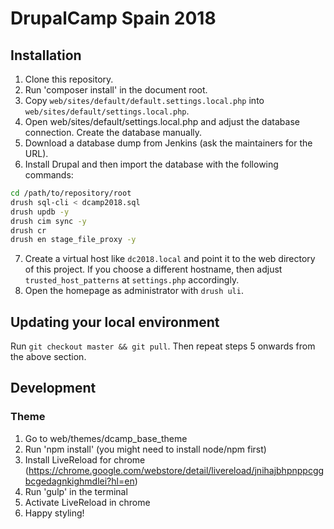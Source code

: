 # DrupalCamp Spain 2018

## Installation

1. Clone this repository.
2. Run 'composer install' in the document root.
3. Copy `web/sites/default/default.settings.local.php` into
   `web/sites/default/settings.local.php`.
4. Open web/sites/default/settings.local.php and adjust the
   database connection. Create the database manually.
5. Download a database dump from Jenkins (ask the maintainers for the URL).
6. Install Drupal and then import the database with the following commands:
```bash
cd /path/to/repository/root
drush sql-cli < dcamp2018.sql
drush updb -y
drush cim sync -y
drush cr
drush en stage_file_proxy -y
```
7. Create a virtual host like `dc2018.local` and point it to the web
   directory of this project. If you choose a different hostname, then
   adjust `trusted_host_patterns` at `settings.php` accordingly.
8. Open the homepage as administrator with `drush uli`.

## Updating your local environment
Run `git checkout master && git pull`. Then repeat steps 5 onwards from the above section.

## Development

### Theme
1. Go to web/themes/dcamp_base_theme
1. Run 'npm install' (you might need to install node/npm first)
1. Install LiveReload for chrome (https://chrome.google.com/webstore/detail/livereload/jnihajbhpnppcggbcgedagnkighmdlei?hl=en)
1. Run 'gulp' in the terminal
1. Activate LiveReload in chrome
1. Happy styling!
